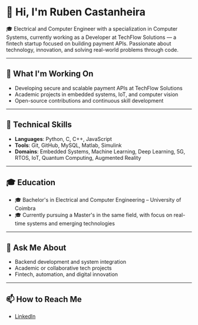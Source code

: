 # 👋 Hi, I'm Ruben Castanheira

🎓 Electrical and Computer Engineer with a specialization in Computer Systems, currently working as a Developer at TechFlow Solutions — a fintech startup focused on building payment APIs. Passionate about technology, innovation, and solving real-world problems through code.

---

## 🚀 What I'm Working On
- Developing secure and scalable payment APIs at TechFlow Solutions
- Academic projects in embedded systems, IoT, and computer vision
- Open-source contributions and continuous skill development

---

## 🧠 Technical Skills
- **Languages**: Python, C, C++, JavaScript
- **Tools**: Git, GitHub, MySQL, Matlab, Simulink
- **Domains**: Embedded Systems, Machine Learning, Deep Learning, 5G, RTOS, IoT, Quantum Computing, Augmented Reality

---

## 🎓 Education
- 🎓 Bachelor's in Electrical and Computer Engineering – University of Coimbra
- 🎓 Currently pursuing a Master's in the same field, with focus on real-time systems and emerging technologies

---

## 💬 Ask Me About
- Backend development and system integration
- Academic or collaborative tech projects
- Fintech, automation, and digital innovation

---

## 📫 How to Reach Me
- [LinkedIn]([https://www.linkedin.com/in/your-profile](https://www.linkedin.com/in/ruben-castanheira-1b8510296/))
